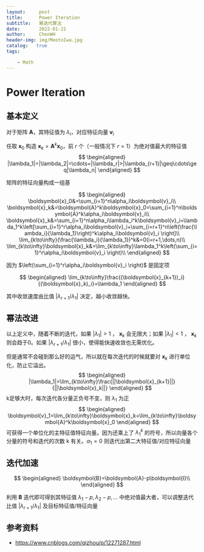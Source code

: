 ```yaml
---
layout:     post
title:      Power Iteration
subtitle:   幂迭代算法
date:       2022-01-21
author:     ChenWH 
header-img: img/MeotoIwa.jpg
catalog:   true
tags:

    - Math
---
```


# Power Iteration

## 基本定义

对于矩阵 $\boldsymbol{A}$，其特征值为 $\lambda_i$，对应特征向量 $\boldsymbol{v}_i$

任取 $\boldsymbol{x}_0$ 构造 $\boldsymbol{x}_k=\boldsymbol{A}^k\boldsymbol{x}_0$，前 $r$ 个（一般情况下 $r=1$）为绝对值最大的特征值
$$
\begin{aligned}
|\lambda_1|=|\lambda_2|=\cdots=|\lambda_r|>|\lambda_{r+1}|\geq\cdots\geq|\lambda_n|
\end{aligned}
$$

矩阵的特征向量构成一组基


$$
\begin{aligned}
\boldsymbol{x}_0&=\sum_{i=1}^n\alpha_i\boldsymbol{v}_i\\
\boldsymbol{x}_k&=\boldsymbol{A}^k\boldsymbol{x}_0=\sum_{i=1}^n\boldsymbol{A}^k\alpha_i\boldsymbol{v}_i\\
\boldsymbol{x}_k&=\sum_{i=1}^n\alpha_i\lambda_i^k\boldsymbol{v}_i=\lambda_1^k\left[\sum_{i=1}^r\alpha_i\boldsymbol{v}_i+\sum_{i=r+1}^n\left(\frac{\lambda_i}{\lambda_1}\right)^k\alpha_i\boldsymbol{v}_i \right]\\
\lim_{k\to\infty}(\frac{\lambda_i}{\lambda_1})^k&=0(i=r+1,\dots,n)\\
\lim_{k\to\infty}\boldsymbol{x}_k&=\lim_{k\to\infty}\lambda_1^k\left(\sum_{i=1}^r\alpha_i\boldsymbol{v}_i \right)\\
\end{aligned}
$$


因为 $\left(\sum_{i=1}^r\alpha_i\boldsymbol{v}_i \right)$ 是固定项


$$
\begin{aligned}
\lim_{k\to\infty}\frac{(\boldsymbol{x}_{k+1})_i}{(\boldsymbol{x}_k)_i}=\lambda_1
\end{aligned}
$$


其中收敛速度由比值 $|\lambda_{r+1}/\lambda_1|$ 决定，越小收敛越快。

## 幂法改进

以上定义中，随着不断的迭代，如果 $|\lambda_1|>1$ ， $\boldsymbol{x}_k$ 会无限大；如果 $|\lambda_1|<1$ ， $\boldsymbol{x}_k$ 则会趋于0。如果 $|\lambda_{r+1}/\lambda_1|$ 很小，使得能快速收敛也无需优化。

但是通常不会碰到那么好的运气，所以就在每次迭代的时候就要对 $\boldsymbol{x}_k$ 进行单位化，防止它溢出。
$$
\begin{aligned}
|\lambda_1|=\lim_{k\to\infty}\frac{||\boldsymbol{x}_{k+1}||}{||\boldsymbol{x}_k||}
\end{aligned}
$$
k足够大时，每次迭代各分量正负号不变，则 $\lambda_1$ 为正
$$
\begin{aligned}
\boldsymbol{v}_1=\lim_{k\to\infty}\boldsymbol{x}_k=\lim_{k\to\infty}\boldsymbol{A}^k\boldsymbol{x}_0
\end{aligned}
$$
可获得一个单位化的主特征值特征向量。因为还乘上了 $\lambda_1^k$ 的符号，所以向量各个分量的符号和迭代的次数 k 有关。$\alpha_1=0$ 则迭代出第二大特征值/对应特征向量

## 迭代加速

$$
\begin{aligned}
\boldsymbol{B}=\boldsymbol{A}-p\boldsymbol{I}\\
\end{aligned}
$$



利用 $\boldsymbol{B}$ 迭代即可得到其特征值 $\lambda_1-p,\lambda_2-p,\dots$ 中绝对值最大者，可以调整迭代比值 $|\lambda_{r+1}/\lambda_1|$ 及目标特征值/特征向量

## 参考资料

- https://www.cnblogs.com/qizhou/p/12271287.html
